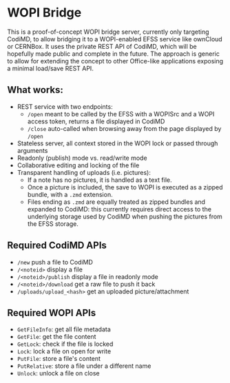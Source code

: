 # WOPI Bridge

This is a proof-of-concept WOPI bridge server, currently only targeting CodiMD, to allow bridging it to a WOPI-enabled EFSS service like ownCloud or CERNBox. It uses the private REST API of CodiMD, which will be hopefully made public and complete in the future. The approach is generic to allow for extending the concept to other Office-like applications exposing a minimal load/save REST API.

## What works:
* REST service with two endpoints:
  - `/open`   meant to be called by the EFSS with a WOPISrc and a WOPI access token, returns a file displayed in CodiMD
  - `/close`  auto-called when browsing away from the page displayed by `/open`
* Stateless server, all context stored in the WOPI lock or passed through arguments
* Readonly (publish) mode vs. read/write mode
* Collaborative editing and locking of the file
* Transparent handling of uploads (i.e. pictures):
  * If a note has no pictures, it is handled as a text file.
  * Once a picture is included, the save to WOPI is executed as a zipped bundle, with a `.zmd` extension.
  * Files ending as `.zmd` are equally treated as zipped bundles and expanded to CodiMD: this currently requires direct access to the underlying storage used by CodiMD when pushing the pictures from the EFSS storage.

## Required CodiMD APIs
* `/new`                    push a file to CodiMD
* `/<noteid>`               display a file
* `/<noteid>/publish`       display a file in readonly mode
* `/<noteid>/download`      get a raw file to push it back
* `/uploads/upload_<hash>`  get an uploaded picture/attachment

## Required WOPI APIs
* `GetFileInfo`: get all file metadata
* `GetFile`: get the file content
* `GetLock`: check if the file is locked
* `Lock`: lock a file on open for write
* `PutFile`: store a file's content
* `PutRelative`: store a file under a different name
* `Unlock`: unlock a file on close
